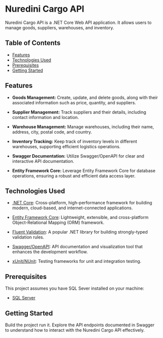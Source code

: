 # Nuredini Cargo API

Nuredini Cargo API is a .NET Core Web API application. It allows users to manage goods, suppliers, warehouses, and inventory.

## Table of Contents

- [Features](#features)
- [Technologies Used](#technologies-used)
- [Prerequisites](#prerequisites)
- [Getting Started](#getting-started)

## Features

- **Goods Management:** Create, update, and delete goods, along with their associated information such as price, quantity, and suppliers.

- **Supplier Management:** Track suppliers and their details, including contact information and location.

- **Warehouse Management:** Manage warehouses, including their name, address, city, postal code, and country.

- **Inventory Tracking:** Keep track of inventory levels in different warehouses, supporting efficient logistics operations.

- **Swagger Documentation:** Utilize Swagger/OpenAPI for clear and interactive API documentation.

- **Entity Framework Core:** Leverage Entity Framework Core for database operations, ensuring a robust and efficient data access layer.

## Technologies Used

- [.NET Core](https://dotnet.microsoft.com/): Cross-platform, high-performance framework for building modern, cloud-based, and internet-connected applications.

- [Entity Framework Core](https://docs.microsoft.com/en-us/ef/core/): Lightweight, extensible, and cross-platform Object-Relational Mapping (ORM) framework.

- [Fluent Validation](https://fluentvalidation.net/): A popular .NET library for building strongly-typed validation rules.

- [Swagger/OpenAPI](https://swagger.io/): API documentation and visualization tool that enhances the development workflow.

- [xUnit/NUnit](https://xunit.net/): Testing frameworks for unit and integration testing.

## Prerequisites

This project assumes you have SQL Sever installed on your machine:

- [SQL Server](https://www.microsoft.com/en-us/sql-server/sql-server-downloads)

## Getting Started

Build the project run it. Explore the API endpoints documented in Swagger to understand how to interact with the Nuredini Cargo API effectively.
